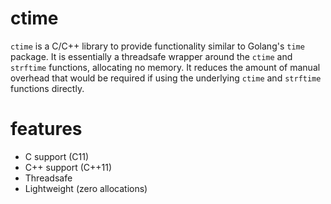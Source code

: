 # ctime

`ctime` is a C/C++ library to provide functionality similar to Golang's `time` package. It is essentially a threadsafe wrapper around the `ctime` and `strftime` functions, allocating no memory. It reduces the amount of manual overhead that would be required if using the underlying `ctime` and `strftime` functions directly.

# features

* C support (C11)
* C++ support (C++11)
* Threadsafe
* Lightweight (zero allocations)